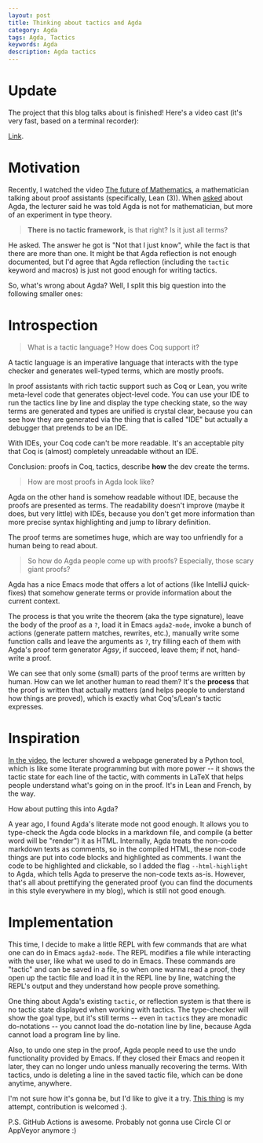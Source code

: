 ```yaml
---
layout: post
title: Thinking about tactics and Agda
category: Agda
tags: Agda, Tactics
keywords: Agda
description: Agda tactics
---
```


# Update

The project that this blog talks about is finished!
Here's a video cast (it's very fast, based on a terminal recorder):

<script id="asciicast-283245" src="https://asciinema.org/a/283245.js" async>
</script>

[Link](https://asciinema.org/a/283245).

# Motivation

Recently, I watched the video [The future of Mathematics][tfom],
a mathematician talking about proof assistants (specifically, Lean (3)).
When [asked][tfom-t] about Agda, the lecturer said he was told Agda is not for
mathematician, but more of an experiment in type theory.

> **There is no tactic framework,** is that right?
> Is it just all terms?

He asked. The answer he got is "Not that I just know",
while the fact is that there are more than one.
It might be that Agda reflection is not enough documented,
but I'd agree that Agda reflection (including the `tactic` keyword and macros)
is just not good enough for writing tactics.

So, what's wrong about Agda?
Well, I split this big question into the following smaller ones:

 [tfom]: https://youtu.be/Dp-mQ3HxgDE
 [tfom-t]: https://youtu.be/Dp-mQ3HxgDE?t=3925
 [tfom-c]: https://youtu.be/Dp-mQ3HxgDE?t=1932

# Introspection

> What is a tactic language? How does Coq support it?

A tactic language is an imperative language that interacts with the type
checker and generates well-typed terms, which are mostly proofs.

In proof assistants with rich tactic support such as Coq or Lean,
you write meta-level code that generates object-level code.
You can use your IDE to run the tactics line by line
and display the type checking state,
so the way terms are generated and types are unified is crystal clear,
because you can see how they are generated via the thing that is called "IDE"
but actually a debugger that pretends to be an IDE.

With IDEs, your Coq code can't be more readable.
It's an acceptable pity that Coq is (almost)
completely unreadable without an IDE.

Conclusion: proofs in Coq, tactics, describe **how** the dev create the terms.

> How are most proofs in Agda look like?

Agda on the other hand is somehow readable without IDE,
because the proofs are presented as terms.
The readability doesn't improve (maybe it does, but very little) with IDEs,
because you don't get more information than more precise syntax highlighting
and jump to library definition.

The proof terms are sometimes huge, which are way too unfriendly
for a human being to read about.

> So how do Agda people come up with proofs?
> Especially, those scary giant proofs?

Agda has a nice Emacs mode that offers a lot of actions
(like IntelliJ quick-fixes) that somehow generate terms or provide information
about the current context.

The process is that you write the theorem (aka the type signature),
leave the body of the proof as a `?`, load it in Emacs `agda2-mode`,
invoke a bunch of actions (generate pattern matches, rewrites, etc.),
manually write some function calls and leave the arguments as `?`,
try filling each of them with Agda's proof term generator *Agsy*,
if succeed, leave them; if not, hand-write a proof.

We can see that only some (small) parts of the proof terms are written by human.
How can we let another human to read them?
It's the **process** that the proof is written that actually matters
(and helps people to understand how things are proved),
which is exactly what Coq's/Lean's tactic expresses.

# Inspiration

[In the video][tfom-c], the lecturer showed a webpage generated by a Python tool,
which is like some literate programming but with more power -- it shows the tactic state
for each line of the tactic, with comments in LaTeX that helps people understand
what's going on in the proof.
It's in Lean and French, by the way.

How about putting this into Agda?

A year ago, I found Agda's literate mode not good enough.
It allows you to type-check the Agda code blocks in a markdown file,
and compile (a better word will be "render") it as HTML.
Internally, Agda treats the non-code markdown texts as comments,
so in the compiled HTML, these non-code things are put into code blocks
and highlighted as comments.
I want the code to be highlighted and clickable,
so I added the flag `--html-highlight` to Agda, which tells Agda to preserve
the non-code texts as-is.
However, that's all about prettifying the generated proof
(you can find the documents in this style everywhere in my blog),
which is still not good enough.

# Implementation

This time, I decide to make a little REPL with few commands that are what one
can do in Emacs `agda2-mode`.
The REPL modifies a file while interacting with the user,
like what we used to do in Emacs.
These commands are "tactic" and can be saved in a file, so when one wanna read
a proof, they open up the tactic file and load it in the REPL line by line,
watching the REPL's output and they understand how people prove something.

One thing about Agda's existing `tactic`, or reflection system is that
there is no tactic state displayed when working with tactics.
The type-checker will show the goal type, but it's still terms --
even in `tactic`s they are monadic do-notations -- you cannot load the do-notation
line by line, because Agda cannot load a program line by line.

Also, to undo one step in the proof, Agda people need to use the undo
functionality provided by Emacs.
If they closed their Emacs and reopen it later, they can no longer undo
unless manually recovering the terms.
With tactics, undo is deleting a line in the saved tactic file,
which can be done anytime, anywhere.

I'm not sure how it's gonna be, but I'd like to give it a try.
[This thing](https://github.com/ice1000/agda-mode/tree/master/agda-tac) is my attempt,
contribution is welcomed :).

P.S. GitHub Actions is awesome. Probably not gonna use Circle CI or AppVeyor anymore :)
